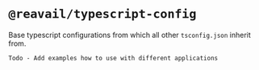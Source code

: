 # `@reavail/typescript-config`

Base typescript configurations from which all other `tsconfig.json` inherit from.

`Todo - Add examples how to use with different applications`
